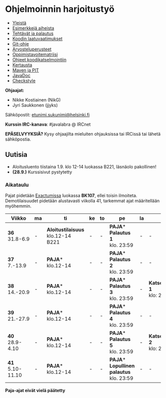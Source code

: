 ﻿# Ohjelmoinnin harjoitustyö
* [Yleistä](ohjeet/Yleistä.md)
* [Esimerkkejä aiheista](ohjeet/Esimerkkejä-aiheista.md)
* [Tehtävät ja palautus](ohjeet/Tehtävät-ja-palautus.md)
* [Koodin laatuvaatimukset](ohjeet/Koodin-laatuvaatimukset.md)
* [Git-ohje](ohjeet/Git-ohje.md)
* [Arvosteluperusteet](ohjeet/Arvosteluperusteet.md)
* [Oppimistavoitematriisi](http://www.cs.helsinki.fi/courses/58160/matriisi)
* [Ohjeet koodikatselmointiin](ohjeet/Koodikatselmointi.md)
* [Kertausta](ohjeet/Kertausta.md)
* [Maven ja PIT](ohjeet/Maven-ja-PIT.md)
* [JavaDoc](ohjeet/JavaDoc.md)
* [Checkstyle](ohjeet/Checkstyle.md)

**Ohjaajat:**
* Nikke Kostiainen (NikG)
* Jyri Saukkonen (jjyks)

Sähköpostit: etunimi.sukunimi@helsinki.fi

**Kurssin IRC-kanava**: 
\#javalabra @ IRCnet

**EPÄSELVYYKSIÄ?** Kysy ohjaajilta mieluiten ohjauksissa tai IRCissä tai lähetä sähköpostia.

## Uutisia

* Aloitusluento tiistaina 1.9. klo 12-14 luokassa B221, läsnäolo pakollinen!
* **(28.9.)** Kurssisivut pystytetty

### Aikataulu

Pajat pidetään [Exactumissa](http://www.helsinki.fi/teknos/opetustilat/kumpula/gh2b/default.htm) luokassa **BK107**, ellei toisin ilmoiteta. Demotilaisuudet pidetään alustavasti viikolla 41, tarkemmat ajat määritellään myöhemmin.

| Viikko | ma | ti | ke | to | pe | la | su |
| --- | --- | --- | --- | --- | --- | --- | --- |
| **36** <br> 31.8-6.9 |  -  |**Aloitustilaisuus**<br>klo.12-14<br>B221|  -  |  -  |**PAJA*** <br>  **Palautus 1** <br> klo. 23:59|  -  |  -  |
| **37** <br> 7.-13.9 |  - |**PAJA*** <br>klo.12-14 <br>|  -  |  -  |**PAJA*** <br>  **Palautus 2** <br> klo. 23:59|  -  |  -  |
| **38** <br> 14.-20.9 |  - |**PAJA*** <br>klo.12-14 <br>|  -  |  -  |**PAJA*** <br>  **Palautus 3** <br> klo. 23:59|  -  |**Katselmointi 1** <br> klo: 23:59  |
| **39** <br> 21.-27.9 |  - |**PAJA*** <br>klo.12-14 <br>|  -  |  -  |**PAJA*** <br>  **Palautus 4** <br> klo. 23:59|  -  |  -  | 
| **40** <br> 28.9-4.10 |  - |**PAJA*** <br>klo.12-14 <br>|  -  |  -  |**PAJA*** <br>  **Palautus 5** <br> klo. 23:59|  -  |**Katselmointi 2** <br> klo: 23:59  |
| **41** <br> 5.10-11.10 |  - |**PAJA*** <br>klo.12-14 <br>|  -  |  -  |**PAJA*** <br>  **Lopullinen palautus** <br> klo. 23:59|  -  |  -  |

**Paja-ajat eivät vielä päätetty**
